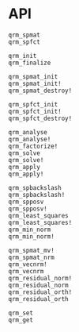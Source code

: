 # API

```@docs
qrm_spmat
qrm_spfct
```

```@docs
qrm_init
qrm_finalize
```

```@docs
qrm_spmat_init
qrm_spmat_init!
qrm_spmat_destroy!
```

```@docs
qrm_spfct_init
qrm_spfct_init!
qrm_spfct_destroy!
```

```@docs
qrm_analyse
qrm_analyse!
qrm_factorize!
qrm_solve
qrm_solve!
qrm_apply
qrm_apply!
```

```@docs
qrm_spbackslash
qrm_spbackslash!
qrm_spposv
qrm_spposv!
qrm_least_squares
qrm_least_squares!
qrm_min_norm
qrm_min_norm!
```

```@docs
qrm_spmat_mv!
qrm_spmat_nrm
qrm_vecnrm!
qrm_vecnrm
qrm_residual_norm!
qrm_residual_norm
qrm_residual_orth!
qrm_residual_orth
```

```@docs
qrm_set
qrm_get
```
